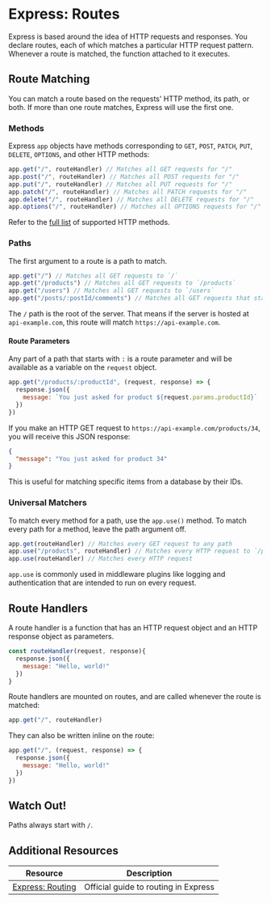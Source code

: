 # Express: Routes

Express is based around the idea of HTTP requests and responses. You declare routes, each of which matches a particular HTTP request pattern. Whenever a route is matched, the function attached to it executes.

## Route Matching

You can match a route based on the requests' HTTP method, its path, or both. If more than one route matches, Express will use the first one.

### Methods

Express `app` objects have methods corresponding to `GET`, `POST`, `PATCH`, `PUT`, `DELETE`, `OPTIONS`, and other HTTP methods:

```js
app.get("/", routeHandler) // Matches all GET requests for "/"
app.post("/", routeHandler) // Matches all POST requests for "/"
app.put("/", routeHandler) // Matches all PUT requests for "/"
app.patch("/", routeHandler) // Matches all PATCH requests for "/"
app.delete("/", routeHandler) // Matches all DELETE requests for "/"
app.options("/", routeHandler) // Matches all OPTIONS requests for "/"
```

Refer to the [full list](https://expressjs.com/en/4x/api.html#routing-methods) of supported HTTP methods.

### Paths

The first argument to a route is a path to match.

```js
app.get("/") // Matches all GET requests to `/`
app.get("/products") // Matches all GET requests to `/products`
app.get("/users") // Matches all GET requests to `/users`
app.get("/posts/:postId/comments") // Matches all GET requests that start with `/posts/` and end in `/comments`
```

The `/` path is the root of the server. That means if the server is hosted at `api-example.com`, this route will match `https://api-example.com`.

#### Route Parameters

Any part of a path that starts with `:` is a route parameter and will be available as a variable on the `request` object.

```js
app.get("/products/:productId", (request, response) => {
  response.json({
    message: `You just asked for product ${request.params.productId}`
  })
})
```

If you make an HTTP GET request to `https://api-example.com/products/34`, you will receive this JSON response:

```json
{
  "message": "You just asked for product 34"
}
```

This is useful for matching specific items from a database by their IDs.

### Universal Matchers

To match every method for a path, use the `app.use()` method. To match every path for a method, leave the path argument off.

```js
app.get(routeHandler) // Matches every GET request to any path
app.use("/products", routeHandler) // Matches every HTTP request to `/products`
app.use(routeHandler) // Matches every HTTP request
```

`app.use` is commonly used in middleware plugins like logging and authentication that are intended to run on every request.

## Route Handlers

A route handler is a function that has an HTTP request object and an HTTP response object as parameters.

```js
const routeHandler(request, response){
  response.json({
    message: "Hello, world!"
  })
}
```

Route handlers are mounted on routes, and are called whenever the route is matched:

```js
app.get("/", routeHandler)
```

They can also be written inline on the route:

```js
app.get("/", (request, response) => {
  response.json({
    message: "Hello, world!"
  })
})
```

## Watch Out!

Paths always start with `/`.

## Additional Resources

| Resource | Description |
| --- | --- |
| [Express: Routing](https://expressjs.com/en/guide/routing.html) | Official guide to routing in Express |
